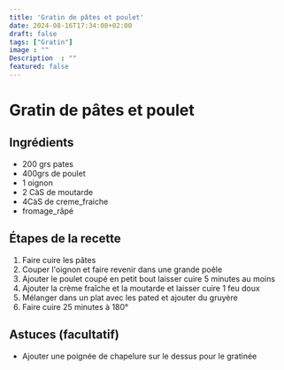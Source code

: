 ```yaml
---
title: 'Gratin de pâtes et poulet'
date: 2024-08-16T17:34:08+02:00
draft: false
tags: ["Gratin"]
image : ""
Description  : ""
featured: false
---
```


# Gratin de pâtes et poulet

## Ingrédients 

- 200 grs pates
- 400grs de poulet
- 1 oignon 
- 2 CàS de moutarde 
- 4CàS de creme_fraiche 
- fromage_râpé 

## Étapes de la recette 

1. Faire cuire les pâtes
2. Couper l'oignon et faire revenir dans une grande poêle
3. Ajouter le poulet coupé en petit bout laisser cuire 5 minutes au moins
4. Ajouter la crème fraîche et la moutarde et laisser cuire 1 feu doux
5. Mélanger dans un plat avec les pated et ajouter du gruyère
6. Faire cuire 25 minutes à 180°

## Astuces (facultatif)
  - Ajouter une poignée de chapelure sur le dessus pour le gratinée
